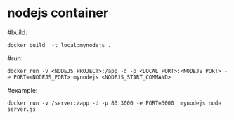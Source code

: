 nodejs container 
===
#build:

	docker build  -t local:mynodejs .
#run:

	docker run -v <NODEJS_PROJECT>:/app -d -p <LOCAL_PORT>:<NODEJS_PORT> -e PORT=<NODEJS_PORT> mynodejs <NODEJS_START_COMMAND>

#example:

	docker run -v /server:/app -d -p 80:3000 -e PORT=3000  mynodejs node server.js
